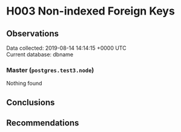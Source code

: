 # H003 Non-indexed Foreign Keys #

## Observations ##
Data collected: 2019-08-14 14:14:15 +0000 UTC  
Current database: dbname  


### Master (`postgres.test3.node`) ###



Nothing found



## Conclusions ##


## Recommendations ##


